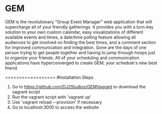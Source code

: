# GEM
GEM is the revolutionary "Group Event Manager" web application that will supercharge all of your friendly gatherings.
It provides you with a turn-key solution to your own custom calendar, easy visualizations of different available events and times, a date/time polling feature allowing all audiences to get involved on finding the best times, and a comment section for improved communication and integration.
Gone are the days of one person trying to get people together and having to jump through hoops just to organize your friends. All of your scheduling and communication applications have hyperconverged to create GEM, your schedule's new best friend.


==================
#Installation Steps
1. Go to https://github.com/DJ2Studios/GEMVagrant to download the vagrant script
2. Run the vagrant script with 'vagrant up'
  1. Use 'vagrant reload --provision' if necessary
3. Go to localhost:3000 to access the website

